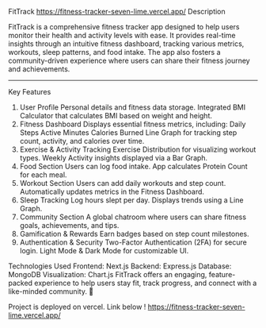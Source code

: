 FitTrack
https://fitness-tracker-seven-lime.vercel.app/
Description

FitTrack is a comprehensive fitness tracker app designed to help users monitor their health and activity levels with ease.
It provides real-time insights through an intuitive fitness dashboard, tracking various metrics, workouts, sleep patterns, 
and food intake. The app also fosters a community-driven experience where users can share their fitness journey and achievements.


---

Key Features

1. User Profile
Personal details and fitness data storage.
Integrated BMI Calculator that calculates BMI based on weight and height.
2. Fitness Dashboard
Displays essential fitness metrics, including:
Daily Steps
Active Minutes
Calories Burned
Line Graph for tracking step count, activity, and calories over time.
3. Exercise & Activity Tracking
Exercise Distribution for visualizing workout types.
Weekly Activity insights displayed via a Bar Graph.
4. Food Section
Users can log food intake.
App calculates Protein Count for each meal.
5. Workout Section
Users can add daily workouts and step count.
Automatically updates metrics in the Fitness Dashboard.
6. Sleep Tracking
Log hours slept per day.
Displays trends using a Line Graph.
7. Community Section
A global chatroom where users can share fitness goals, achievements, and tips.
8. Gamification & Rewards
Earn badges based on step count milestones.
9. Authentication & Security
Two-Factor Authentication (2FA) for secure login.
Light Mode & Dark Mode for customizable UI.

Technologies Used
Frontend: Next.js
Backend: Express.js
Database: MongoDB
Visualization: Chart.js
FitTrack offers an engaging, feature-packed experience to help users stay fit, track progress, and connect with a like-minded community. 🚀

Project is deployed on vercel. Link below !
https://fitness-tracker-seven-lime.vercel.app/
